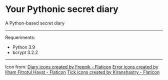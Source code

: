 # Your Pythonic secret diary
 A Python-based secret diary

---

Requeriments:
- Python 3.9
- bcrypt 3.2.2

---

Icon from:
<a href="https://www.flaticon.com/free-icons/diary" title="diary icons">Diary icons created by Freepik - Flaticon</a>
<a href="https://www.flaticon.com/free-icons/error" title="error icons">Error icons created by Ilham Fitrotul Hayat - Flaticon</a>
<a href="https://www.flaticon.com/free-icons/tick" title="tick icons">Tick icons created by Kiranshastry - Flaticon</a>
